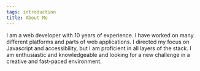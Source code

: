 ```yaml
---
tags: introduction
title: About Me
---
```


I am a web developer with 10 years of experience. I have worked on many different platforms and parts of web applications. I directed my focus on Javascript and accessibility, but I am proficient in all layers of the stack. I am enthusiastic and knowledgeable and looking for a new challenge in a creative and fast-paced environment.
